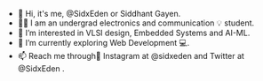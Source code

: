 - 👋 Hi, it's me, @SidxEden or Siddhant Gayen.
- 👨‍🎓 I am an undergrad electronics and communication 💡 student.
- 👀 I’m interested in VLSI design, Embedded Systems and AI-ML.
- 🌱 I’m currently exploring Web Development 💻.
- 📫 Reach me through📱 Instagram at @sidxeden and Twitter at @SidxEden .

<!---
SidxEden/SidxEden is a ✨ special ✨ repository because its `README.md` (this file) appears on your GitHub profile.
You can click the Preview link to take a look at your changes.
--->
